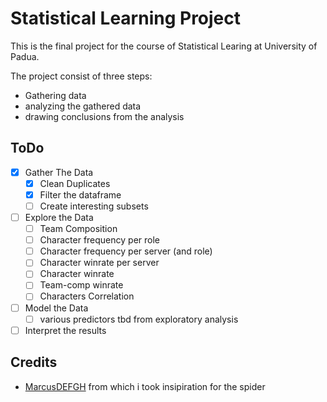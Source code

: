 # Statistical Learning Project

This is the final project for the course of Statistical Learing at University of Padua.

The project consist of three steps:

* Gathering data
* analyzing the gathered data
* drawing conclusions from the analysis

## ToDo

* [x] Gather The Data
  * [x] Clean Duplicates
  * [x] Filter the dataframe
  * [ ] Create interesting subsets
* [ ] Explore the Data
  * [ ] Team Composition
  * [ ] Character frequency per role
  * [ ] Character frequency per server (and role)
  * [ ] Character winrate per server
  * [ ] Character winrate
  * [ ] Team-comp winrate
  * [ ] Characters Correlation
* [ ] Model the Data
  * [ ] various predictors tbd from exploratory analysis
* [ ] Interpret the results

## Credits

* [MarcusDEFGH](https://github.com/mac40/loldraft) from which i took insipiration for the spider

